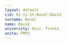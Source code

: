 ```yaml
---
layout: default 
cid: 01-11-15-Novel-David
surname: Novel
name: David
university: Univ. Trento
unita: FMPS
---
```

